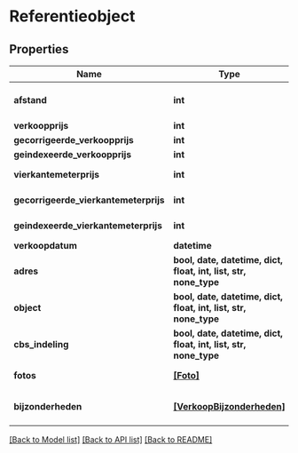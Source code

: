 # Referentieobject


## Properties
Name | Type | Description | Notes
------------ | ------------- | ------------- | -------------
**afstand** | **int** | Afstand tot het waarderingsobject in meters. | [optional] 
**verkoopprijs** | **int** | In hele euros. | [optional] 
**gecorrigeerde_verkoopprijs** | **int** | In hele euros. | [optional] 
**geindexeerde_verkoopprijs** | **int** | In hele euros. | [optional] 
**vierkantemeterprijs** | **int** | In hele euros per vierkante meters. | [optional] 
**gecorrigeerde_vierkantemeterprijs** | **int** | In hele euros per vierkante meters. | [optional] 
**geindexeerde_vierkantemeterprijs** | **int** | In hele euros per vierkante meters. | [optional] 
**verkoopdatum** | **datetime** | In UTC. | [optional] 
**adres** | **bool, date, datetime, dict, float, int, list, str, none_type** |  | [optional] 
**object** | **bool, date, datetime, dict, float, int, list, str, none_type** |  | [optional] 
**cbs_indeling** | **bool, date, datetime, dict, float, int, list, str, none_type** |  | [optional] 
**fotos** | [**[Foto]**](Foto.md) | Fotos van het referentieobject. | [optional] 
**bijzonderheden** | [**[VerkoopBijzonderheden]**](VerkoopBijzonderheden.md) | Eventuele bijzonderheden van de transactie. | [optional] 

[[Back to Model list]](../README.md#documentation-for-models) [[Back to API list]](../README.md#documentation-for-api-endpoints) [[Back to README]](../README.md)


